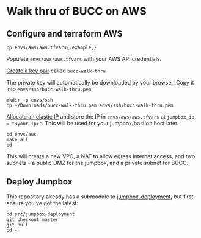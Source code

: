 # Walk thru of BUCC on AWS

## Configure and terraform AWS

```plain
cp envs/aws/aws.tfvars{.example,}
```

Populate `envs/aws/aws.tfvars` with your AWS API credentials.

[Create a key pair](https://us-east-2.console.aws.amazon.com/ec2/v2/home?region=us-east-2#KeyPairs:sort=keyName) called `bucc-walk-thru`

The private key will automatically be downloaded by your browser. Copy it into `envs/ssh/bucc-walk-thru.pem`:

```plain
mkdir -p envs/ssh
cp ~/Downloads/bucc-walk-thru.pem envs/ssh/bucc-walk-thru.pem
```

[Allocate an elastic IP](https://us-east-2.console.aws.amazon.com/ec2/v2/home?region=us-east-2#Addresses:sort=PublicIp) and store the IP in `envs/aws/aws.tfvars` at `jumpbox_ip = "<your-ip>"`. This will be used for your jumpbox/bastion host later.

```plain
cd envs/aws
make all
cd -
```

This will create a new VPC, a NAT to allow egress Internet access, and two subnets - a public DMZ for the jumpbox, and a private subnet for BUCC.

## Deploy Jumpbox

This repository already has a submodule to [jumpbox-deployment](https://github.com/cppforlife/jumpbox-deployment), but first ensure you've got the latest:

```plain
cd src/jumpbox-deployment
git checkout master
git pull
cd -
```